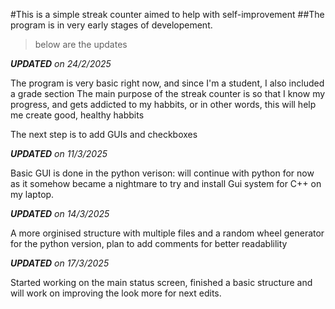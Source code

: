 #This is a simple streak counter aimed to help with self-improvement
##The program is in very early stages of developement.

> below are the updates

_**UPDATED** on 24/2/2025_

The program is very basic right now, and since I'm a student, I also included a grade section
The main purpose of the streak counter is so that I know my progress, and gets addicted to my habbits, or in other words, this will help me create good, healthy habbits

The next step is to add GUIs and checkboxes

_**UPDATED** on 11/3/2025_

Basic GUI is done in the python verison: will continue with python for now as it somehow became a nightmare to try and install
Gui system for C++ on my laptop.

_**UPDATED** on 14/3/2025_

A more orginised structure with multiple files and a random wheel generator for the python version, plan to add comments for better readablility

_**UPDATED** on 17/3/2025_

Started working on the main status screen, finished a basic structure and will work on improving the look more for next edits.
